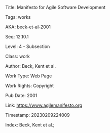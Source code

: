 Title:  Manifesto for Agile Software Development

Tags:   works

AKA:    beck-et-al-2001

Seq:    12.10.1

Level:  4 - Subsection

Class:  work

Author: Beck, Kent et al.

Work Type: Web Page

Work Rights: Copyright

Pub Date: 2001

Link:   https://www.agilemanifesto.org

Timestamp: 20230209224009

Index:  Beck, Kent et al.; 
